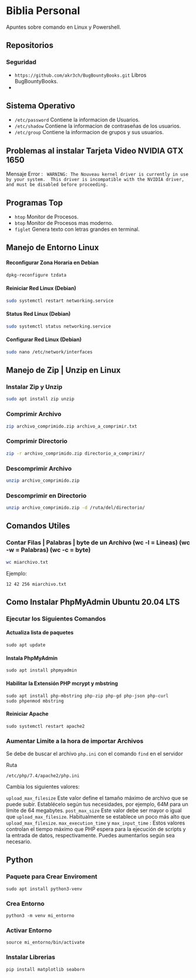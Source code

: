 # Biblia Personal

Apuntes sobre comando en Linux y Powershell.

## Repositorios 
### Seguridad
- ```https://github.com/akr3ch/BugBountyBooks.git``` Libros BugBountyBooks.
- 

## Sistema Operativo

 - ```/etc/password``` Contiene la informacion de Usuarios.
 - ```/etc/shadow```   Contiene la informacion de contraseñas de los usuarios.
 - ```/etc/group```    Contiene la informacion de grupos y sus usuarios.

## Problemas al instalar Tarjeta Video NVIDIA GTX 1650
Mensaje Error : ```  WARNING: The Nouveau kernel driver is currently in use by your system.  This driver is incompatible with the NVIDIA driver, and must be disabled before proceeding. ```

## Programas Top
- ```htop``` Monitor de Procesos.
- ```btop``` Monitor de Procesos mas moderno.
- ```figlet``` Genera texto con letras grandes en terminal.

## Manejo de Entorno Linux

#### Reconfigurar Zona Horaria en Debian

```bash
dpkg-reconfigure tzdata
```
#### Reiniciar Red Linux (Debian)
```bash
sudo systemctl restart networking.service
```
#### Status Red Linux (Debian)
```bash
sudo systemctl status networking.service
```
#### Configurar Red Linux (Debian)
```bash
sudo nano /etc/network/interfaces
```



## Manejo de Zip | Unzip en Linux

### Instalar Zip y Unzip

```bash
sudo apt install zip unzip
```
### Comprimir Archivo
```bash
zip archivo_comprimido.zip archivo_a_comprimir.txt
```
### Comprimir Directorio
```bash
zip -r archivo_comprimido.zip directorio_a_comprimir/
```
### Descomprimir Archivo
```bash
unzip archivo_comprimido.zip
```
### Descomprimir en Directorio
```bash
unzip archivo_comprimido.zip -d /ruta/del/directorio/
```


## Comandos Utiles

### Contar Filas | Palabras | byte de un Archivo (wc -l = Lineas) (wc -w = Palabras) (wc -c = byte)
```bash
wc miarchivo.txt
```
Ejemplo:
```
12 42 256 miarchivo.txt
```

## Como Instalar PhpMyAdmin Ubuntu 20.04 LTS

### Ejecutar los Siguientes Comandos

#### Actualiza lista de paquetes
```
sudo apt update
```
#### Instala PhpMyAdmin
```
sudo apt install phpmyadmin
```

#### Habilitar la Extensión PHP mcrypt y mbstring
```
sudo apt install php-mbstring php-zip php-gd php-json php-curl
sudo phpenmod mbstring
```
#### Reiniciar Apache
```
sudo systemctl restart apache2

```

### Aumentar Limite a la hora de importar Archivos

Se debe de buscar el archivo `php.ini`  con el comando `find`  en el servidor

Ruta 
```
/etc/php/7.4/apache2/php.ini
```

Cambia los siguientes valores:

`upload_max_filesize` Este valor define el tamaño máximo de archivo que se puede subir. Establécelo según tus necesidades, por ejemplo, 64M para un límite de 64 megabytes.
`post_max_size` Este valor debe ser mayor o igual que `upload_max_filesize`. Habitualmente se establece un poco más alto que `upload_max_filesize`.
`max_execution_time` y `max_input_time` : Estos valores controlan el tiempo máximo que PHP espera para la ejecución de scripts y la entrada de datos, respectivamente. Puedes aumentarlos según sea necesario.


## Python

### Paquete para Crear Enviroment
```
sudo apt install python3-venv
```
### Crea Entorno 
```
python3 -m venv mi_entorno

```
### Activar Entorno
```
source mi_entorno/bin/activate

```
### Instalar Librerias
```
pip install matplotlib seaborn

```

